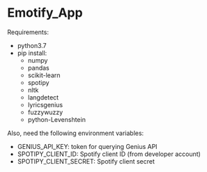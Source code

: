 
# Emotify_App

Requirements:
- python3.7
- pip install:
	* numpy
	* pandas
	* scikit-learn
	* spotipy
	* nltk
	* langdetect
	* lyricsgenius
	* fuzzywuzzy
	* python-Levenshtein

Also, need the following environment variables:
- GENIUS_API_KEY: token for querying Genius API
- SPOTIPY_CLIENT_ID: Spotify client ID (from developer account)
- SPOTIPY_CLIENT_SECRET: Spotify client secret


